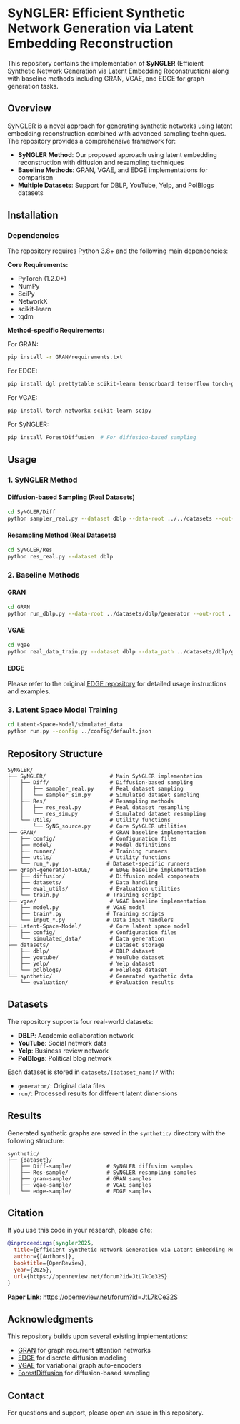 # SyNGLER: Efficient Synthetic Network Generation via Latent Embedding Reconstruction

This repository contains the implementation of **SyNGLER** (Efficient Synthetic Network Generation via Latent Embedding Reconstruction) along with baseline methods including GRAN, VGAE, and EDGE for graph generation tasks.

## Overview

SyNGLER is a novel approach for generating synthetic networks using latent embedding reconstruction combined with advanced sampling techniques. The repository provides a comprehensive framework for:

- **SyNGLER Method**: Our proposed approach using latent embedding reconstruction with diffusion and resampling techniques
- **Baseline Methods**: GRAN, VGAE, and EDGE implementations for comparison
- **Multiple Datasets**: Support for DBLP, YouTube, Yelp, and PolBlogs datasets

## Installation

### Dependencies

The repository requires Python 3.8+ and the following main dependencies:

**Core Requirements:**
- PyTorch (1.2.0+)
- NumPy
- SciPy
- NetworkX
- scikit-learn
- tqdm

**Method-specific Requirements:**

For GRAN:
```bash
pip install -r GRAN/requirements.txt
```

For EDGE:
```bash
pip install dgl prettytable scikit-learn tensorboard tensorflow torch-geometric tqdm wandb
```

For VGAE:
```bash
pip install torch networkx scikit-learn scipy
```

For SyNGLER:
```bash
pip install ForestDiffusion  # For diffusion-based sampling
```

## Usage

### 1. SyNGLER Method

#### Diffusion-based Sampling (Real Datasets)
```bash
cd SyNGLER/Diff
python sampler_real.py --dataset dblp --data-root ../../datasets --out-root ../../synthetic --reps 200
```

#### Resampling Method (Real Datasets)
```bash
cd SyNGLER/Res
python res_real.py --dataset dblp
```

### 2. Baseline Methods

#### GRAN
```bash
cd GRAN
python run_dblp.py --data-root ../datasets/dblp/generator --out-root ../synthetic/dblp/gran --cuda 0
```

#### VGAE
```bash
cd vgae
python real_data_train.py --dataset dblp --data_path ../datasets/dblp/generator/seed=0.npy --output_dir ../synthetic/dblp/vgae
```

#### EDGE
Please refer to the original [EDGE repository](https://github.com/ehoogeboom/multinomial_diffusion) for detailed usage instructions and examples.

### 3. Latent Space Model Training

```bash
cd Latent-Space-Model/simulated_data
python run.py --config ../config/default.json
```

## Repository Structure

```
SyNGLER/
├── SyNGLER/                    # Main SyNGLER implementation
│   ├── Diff/                   # Diffusion-based sampling
│   │   ├── sampler_real.py     # Real dataset sampling
│   │   └── sampler_sim.py      # Simulated dataset sampling
│   ├── Res/                    # Resampling methods
│   │   ├── res_real.py         # Real dataset resampling
│   │   └── res_sim.py          # Simulated dataset resampling
│   └── utils/                  # Utility functions
│       └── SyNG_source.py      # Core SyNGLER utilities
├── GRAN/                       # GRAN baseline implementation
│   ├── config/                 # Configuration files
│   ├── model/                  # Model definitions
│   ├── runner/                 # Training runners
│   ├── utils/                  # Utility functions
│   └── run_*.py               # Dataset-specific runners
├── graph-generation-EDGE/      # EDGE baseline implementation
│   ├── diffusion/              # Diffusion model components
│   ├── datasets/               # Data handling
│   ├── eval_utils/             # Evaluation utilities
│   └── train.py               # Training script
├── vgae/                       # VGAE baseline implementation
│   ├── model.py               # VGAE model
│   ├── train*.py              # Training scripts
│   └── input_*.py             # Data input handlers
├── Latent-Space-Model/         # Core latent space model
│   ├── config/                 # Configuration files
│   └── simulated_data/         # Data generation
├── datasets/                   # Dataset storage
│   ├── dblp/                   # DBLP dataset
│   ├── youtube/                # YouTube dataset
│   ├── yelp/                   # Yelp dataset
│   └── polblogs/               # PolBlogs dataset
└── synthetic/                  # Generated synthetic data
    └── evaluation/             # Evaluation results
```

## Datasets

The repository supports four real-world datasets:

- **DBLP**: Academic collaboration network
- **YouTube**: Social network data
- **Yelp**: Business review network
- **PolBlogs**: Political blog network

Each dataset is stored in `datasets/{dataset_name}/` with:
- `generator/`: Original data files
- `run/`: Processed results for different latent dimensions



## Results

Generated synthetic graphs are saved in the `synthetic/` directory with the following structure:
```
synthetic/
├── {dataset}/
│   ├── Diff-sample/           # SyNGLER diffusion samples
│   ├── Res-sample/            # SyNGLER resampling samples
│   ├── gran-sample/           # GRAN samples
│   ├── vgae-sample/           # VGAE samples
│   └── edge-sample/           # EDGE samples
```

## Citation

If you use this code in your research, please cite:

```bibtex
@inproceedings{syngler2025,
  title={Efficient Synthetic Network Generation via Latent Embedding Reconstruction},
  author={[Authors]},
  booktitle={OpenReview},
  year={2025},
  url={https://openreview.net/forum?id=JtL7kCe32S}
}
```

**Paper Link**: https://openreview.net/forum?id=JtL7kCe32S

## Acknowledgments

This repository builds upon several existing implementations:
- [GRAN](https://github.com/lrjconan/GRAN) for graph recurrent attention networks
- [EDGE](https://github.com/ehoogeboom/multinomial_diffusion) for discrete diffusion modeling
- [VGAE](https://github.com/tkipf/gae) for variational graph auto-encoders
- [ForestDiffusion](https://github.com/forest-diffusion/ForestDiffusion) for diffusion-based sampling

## Contact

For questions and support, please open an issue in this repository.